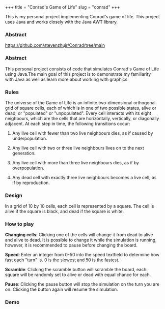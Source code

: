 +++
title = "Conrad's Game of Life"
slug = "conrad"
+++

This is my personal project implementing Conrad's game of life. This project uses Java and works closely with the Java AWT library.

### Abstract

https://github.com/stevenzhujr/Conrad/tree/main

### Abstract

This personal project consists of code that simulates Conrad's Game of Life using Java.The main goal of this project is to demonstrate my familiarity with Java as well as learn more about working with graphics.

### Rules

The universe of the Game of Life is an infinite two-dimensional orthogonal grid of square cells, each of which is in one of two possible states, alive or dead, or "populated" or "unpopulated". Every cell interacts with its eight neighbours, which are the cells that are horizontally, vertically, or diagonally adjacent. At each step in time, the following transitions occur:

1. Any live cell with fewer than two live neighbours dies, as if caused by underpopulation.

2. Any live cell with two or three live neighbours lives on to the next generation.

3. Any live cell with more than three live neighbours dies, as if by overpopulation.

4. Any dead cell with exactly three live neighbours becomes a live cell, as if by reproduction.

### Design

In a grid of 10 by 10 cells, each cell is represented by a square. The cell is alive if the square is black, and dead if the square is white.

### How to play

**Changing cells**: Clicking one of the cells will change it from dead to alive and alive to dead. It is possible to change it while the simulation is running, however, it is recommended to pause before changing the board.

**Speed**: Enter an integer from 0-50 into the speed textfield to determine how fast each "turn" is. 0 is the slowest and 50 is the fastest.

**Scramble**: Clicking the scramble button will scramble the board, each square will be randomly set to alive or dead with equal chance for each.

**Pause**: Clicking the pause button will stop the simulation on the turn you are on. Clicking the button again will resume the simulation.

### Demo

